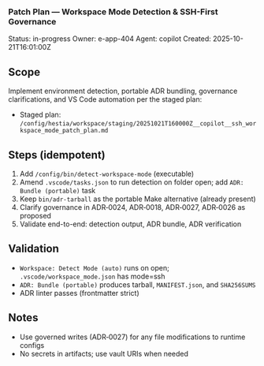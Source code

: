 ### Patch Plan — Workspace Mode Detection & SSH-First Governance

Status: in-progress
Owner: e-app-404
Agent: copilot
Created: 2025-10-21T16:01:00Z

Scope
-----
Implement environment detection, portable ADR bundling, governance clarifications, and VS Code automation per the staged plan:
- Staged plan: `/config/hestia/workspace/staging/20251021T160000Z__copilot__ssh_workspace_mode_patch_plan.md`

Steps (idempotent)
------------------
1. Add `/config/bin/detect-workspace-mode` (executable)
2. Amend `.vscode/tasks.json` to run detection on folder open; add `ADR: Bundle (portable)` task
3. Keep `bin/adr-tarball` as the portable Make alternative (already present)
4. Clarify governance in ADR‑0024, ADR‑0018, ADR‑0027, ADR‑0026 as proposed
5. Validate end-to-end: detection output, ADR bundle, ADR verification

Validation
----------
- `Workspace: Detect Mode (auto)` runs on open; `.vscode/workspace_mode.json` has mode=ssh
- `ADR: Bundle (portable)` produces tarball, `MANIFEST.json`, and `SHA256SUMS`
- ADR linter passes (frontmatter strict)

Notes
-----
- Use governed writes (ADR‑0027) for any file modifications to runtime configs
- No secrets in artifacts; use vault URIs when needed

